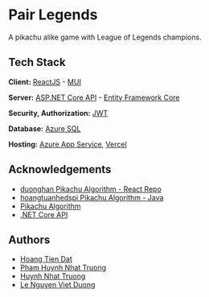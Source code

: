 # Pair Legends

A pikachu alike game with League of Legends champions.


## Tech Stack

**Client:** [ReactJS](https://reactjs.org/) - [MUI](https://mui.com/)

**Server:** [ASP.NET Core API](https://dotnet.microsoft.com/en-us/apps/aspnet/apis) - [Entity Framework Core](https://learn.microsoft.com/en-us/ef/core/)

**Security, Authorization:** [JWT](https://jwt.io/)

**Database:** [Azure SQL](https://azure.microsoft.com/en-us/products/azure-sql/#product-overview)

**Hosting:** [Azure App Service](https://learn.microsoft.com/en-us/azure/app-service/overview/), [Vercel](https://vercel.app/)

## Acknowledgements

- [duonghan Pikachu Algorithm  - React Repo](https://github.com/duonghan/pikachu-react)
- [hoangtuanhedspi Pikachu Algorithm -  Java](https://github.com/hoangtuanhedspi/Pika)
- [Pikachu Algorithm](https://cachhoc.net/2014/03/25/thuat-toan-game-pokemon-pikachu/)
- [.NET Core API](https://github.com/Slimaeus/CaroOnline)


## Authors

- [Hoang Tien Dat](https://www.github.com/fiezt1492)
- [Pham Huynh Nhat Truong](https://github.com/phamtruong7302)
- [Huynh Nhat Truong](https://github.com/Schjr46)
- [Le Nguyen Viet Duong](https://github.com/vduong2k2)
